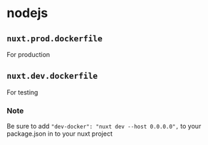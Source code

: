 # nodejs

## `nuxt.prod.dockerfile`
For production

## `nuxt.dev.dockerfile`
For testing

### Note
Be sure to add `"dev-docker": "nuxt dev --host 0.0.0.0",` to your package.json in to your nuxt project